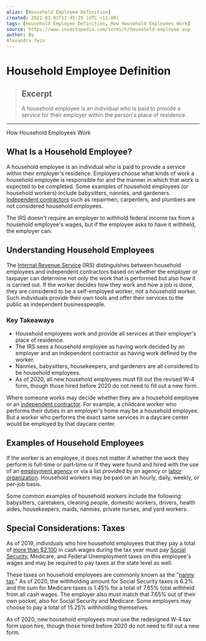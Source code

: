 ```yaml
---
alias: [Household Employee Definition]
created: 2021-03-01T13:45:29 (UTC +11:00)
tags: [Household Employee Definition, How Household Employees Work]
source: https://www.investopedia.com/terms/h/household-employee.asp
author: By
Alexandra Twin
---
```


# Household Employee Definition

> ## Excerpt
> A household employee is an individual who is paid to provide a service for their employer within the person's place of residence.

---

How Household Employees Work
## What Is a Household Employee?

A household employee is an individual who is paid to provide a service within their employer's residence. Employers choose what kinds of work a household employee is responsible for and the manner in which that work is expected to be completed. Some examples of household employees (or household workers) include babysitters, nannies, and gardeners. [Independent contractors](https://www.investopedia.com/terms/i/independent-contractor.asp) such as repairmen, carpenters, and plumbers are not considered household employees.

The IRS doesn't require an employer to withhold federal income tax from a household employee's wages, but if the employee asks to have it withheld, the employer can.

## Understanding Household Employees

The [Internal Revenue Service](https://www.investopedia.com/terms/i/irs.asp) (IRS) distinguishes between household employees and independent contractors based on whether the employer or taxpayer can determine not only the work that is performed but also how it is carried out. If the worker decides how they work and how a job is done, they are considered to be a self-employed worker, not a household worker. Such individuals provide their own tools and offer their services to the public as independent businesspeople.

### Key Takeaways

-   Household employees work and provide all services at their employer's place of residence.
-   The IRS sees a household employee as having work decided by an employer and an independent contractor as having work defined by the worker.
-   Nannies, babysitters, housekeepers, and gardeners are all considered to be household employees.
-   As of 2020, all new household employees must fill out the revised W-4 form, though those hired before 2020 do not need to fill out a new form.

Where someone works may decide whether they are a household employee or an [independent contractor](https://www.investopedia.com/terms/i/independent-contractor.asp). For example, a childcare worker who performs their duties in an employer's home may be a household employee. But a worker who performs the exact same services in a daycare center would be employed by that daycare center.

## Examples of Household Employees

If the worker is an employee, it does not matter if whether the work they perform is full-time or part-time or if they were found and hired with the use of an [employment agency](https://www.investopedia.com/terms/e/employment-agency-fees.asp) or via a list provided by an agency or [labor organization](https://www.investopedia.com/terms/o/organizedlabor.asp). Household workers may be paid on an hourly, daily, weekly, or per-job basis.

Some common examples of household workers include the following: babysitters, caretakers, cleaning people, domestic workers, drivers, health aides, housekeepers, maids, nannies, private nurses, and yard workers.

## Special Considerations: Taxes

As of 2019, individuals who hire household employees that they pay a total of [more than $2,100](https://www.irs.gov/publications/p926) in cash wages during the tax year must pay [Social Security](https://www.investopedia.com/terms/s/socialsecurity.asp), Medicare, and Federal Unemployment taxes on this employee's wages and may be required to pay taxes at the state level as well.

These taxes on household employees are commonly known as the "[nanny tax](https://www.investopedia.com/terms/n/nanny-tax.asp)." As of 2020, the withholding amount for Social Security taxes is 6.2% and the sum for Medicare taxes is 1.45% for a total of 7.65% total withheld from all cash wages. The employer also must match that 7.65% out of their own pocket, also for Social Security and Medicare. Some employers may choose to pay a total of 15.25% withholding themselves.

As of 2020, new household employees must use the redesigned W-4 tax form upon hire, though those hired before 2020 do not need to fill out a new form.
